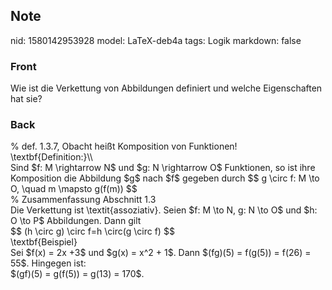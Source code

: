## Note
nid: 1580142953928
model: LaTeX-deb4a
tags: Logik
markdown: false

### Front
Wie ist die Verkettung von Abbildungen definiert und welche Eigenschaften hat sie?

### Back
<div>% def. 1.3.7, Obacht heißt Komposition von Funktionen!</div><div>\textbf{Definition:}\\</div><div>
</div><div>Sind $f: M \rightarrow N$ und $g: N \rightarrow O$ Funktionen, so ist ihre Komposition die Abbildung $g$ nach $f$ gegeben durch
$$
g \circ f: M \to O, \quad m \mapsto g(f(m))
$$
</div>
<div>% Zusammenfassung Abschnitt 1.3</div><div>Die Verkettung ist \textit{<span>assoziativ</span><span>}. </span><span>Seien $f: M \to N, g: N \to O$ und $h: O \to P$ Abbildungen. Dann gilt</span></div>$$
(h \circ g) \circ f=h \circ(g \circ f)
$$<div>
</div><div>\textbf{Beispiel}</div><div>
</div><div>Sei $f(x) = 2x +3$ und $g(x) = x^2 + 1$. Dann $(fg)(5)  = f(g(5)) = f(26) = 55$. <span>Hingegen ist: </span></div><div>$(gf)(5) = g(f(5)) = g(13) = 170$.</div>
